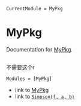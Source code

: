 ```@meta
CurrentModule = MyPkg
```

# MyPkg

Documentation for [MyPkg](https://github.com/Gudongyangg/MyPkg.jl).

```@contents
```

不需要这个r

```@autodocs
Modules = [MyPkg]
```

- link to [MyPkg](@ref)
- link to [`Simpson(f, a, b)`](@ref)
